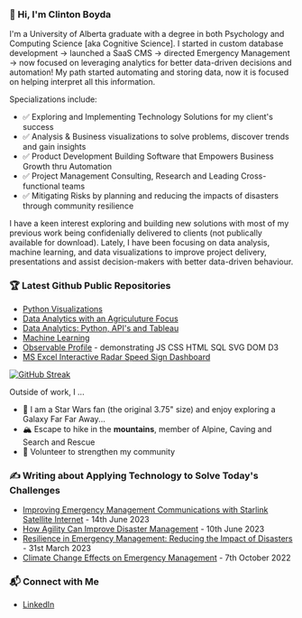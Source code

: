 ### 👋 Hi, I'm Clinton Boyda

I'm a University of Alberta graduate with a degree in both Psychology and Computing Science [aka Cognitive Science]. I started in custom database development -> launched a SaaS CMS -> directed Emergency Management -> now focused on leveraging analytics for better data-driven decisions and automation!  My path started automating and storing data, now it is focused on helping interpret all this information.

Specializations include: 
* ✅ Exploring and Implementing Technology Solutions for my client's success
* ✅ Analysis & Business visualizations to solve problems, discover trends and gain insights
* ✅ Product Development Building Software that Empowers Business Growth thru Automation
* ✅ Project Management Consulting, Research and Leading Cross-functional teams
* ✅ Mitigating Risks by planning and reducing the impacts of disasters through community resilience

I have a keen interest exploring and building new solutions with most of my previous work being confidenially delivered to clients (not publically available for download).  Lately, I have been focusing on data analysis, machine learning, and data visualizations to improve project delivery, presentations and assist decision-makers with better data-driven behaviour.  

### 🏆 Latest Github Public Repositories
* [Python Visualizations](https://github.com/cboyda/Visualizations/blob/main/README.md)
* [Data Analytics with an Agriculuture Focus](https://github.com/cboyda/Palette_Cohort_4)
* [Data Analytics: Python, API's and Tableau](https://github.com/cboyda/LighthouseLabs)
* [Machine Learning](https://github.com/cboyda/MachineLearning)
* [Observable Profile](https://observablehq.com/@cboyda?tab=profile) - demonstrating JS CSS HTML SQL SVG DOM D3
* [MS Excel Interactive Radar Speed Sign Dashboard](https://github.com/cboyda/Radar-Camera-Dashboard)
  
[![GitHub Streak](https://streak-stats.demolab.com?user=cboyda&theme=tokyonight&hide_border=true&mode=weekly&card_width=700)](https://git.io/streak-stats)

Outside of work, I ... 
* 🚀 I am a Star Wars fan (the original 3.75" size) and enjoy exploring a Galaxy Far Far Away...
* 🏔️ Escape to hike in the **mountains**, member of Alpine, Caving and Search and Rescue
* 🙌 Volunteer to strengthen my community

### ✍️ Writing about Applying Technology to Solve Today's Challenges
* [Improving Emergency Management Communications with Starlink Satellite Internet](https://www.linkedin.com/pulse/improving-emergency-management-communications-starlink) - 14th June 2023
* [How Agility Can Improve Disaster Management](https://www.linkedin.com/pulse/how-agility-can-improve-disaster-management-d4h-technologies) - 10th June 2023
* [Resilience in Emergency Management: Reducing the Impact of Disasters](https://www.linkedin.com/pulse/resilience-emergency-management-reducing-impact-disasters) - 31st March 2023
* [Climate Change Effects on Emergency Management](https://www.linkedin.com/pulse/climate-change-effects-emergency-management-d4h-technologies) - 7th October 2022

### 📬 Connect with Me
* [LinkedIn](https://www.linkedin.com/in/clintonboyda/)

